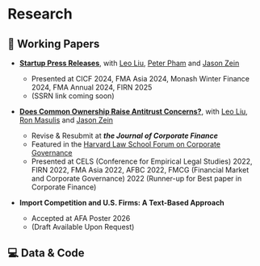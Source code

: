 # Research

## 📝 Working Papers

- [**Startup Press Releases**](https://www.dropbox.com/scl/fi/718hh9p7cngcd8izkwu8a/main.pdf?rlkey=gdleuhzts0g7iaggxsk9efte0&st=14bcrcd3&dl=0), with [Leo Liu](https://leoliu0.github.io/), [Peter Pham](https://sites.google.com/view/peterkienpham/home) and [Jason Zein](https://www.jasonzein.com/)
    - Presented at CICF 2024, FMA Asia 2024, Monash Winter Finance 2024, FMA Annual 2024, FIRN 2025
    - (SSRN link coming soon)

- [**Does Common Ownership Raise Antitrust Concerns?**](https://papers.ssrn.com/sol3/papers.cfm?abstract_id=4972463), with [Leo Liu](https://leoliu0.github.io/), [Ron Masulis](https://sites.google.com/site/ronmasulis) and [Jason Zein](https://www.jasonzein.com/)
    - Revise & Resubmit at **_the Journal of Corporate Finance_**
    - Featured in the [Harvard Law School Forum on Corporate Governance](https://corpgov.law.harvard.edu/2025/01/06/does-common-ownership-raise-antitrust-concerns/)
    - Presented at  CELS (Conference for Empirical Legal Studies) 2022, FIRN 2022, FMA Asia 2022,  AFBC 2022, FMCG (Financial Market and Corporate Governance) 2022 (Runner-up for Best paper in Corporate Finance)

- **Import Competition and U.S. Firms: A Text-Based Approach**
    - Accepted at AFA Poster 2026    
    - (Draft Available Upon Request)


## 💻 Data & Code
